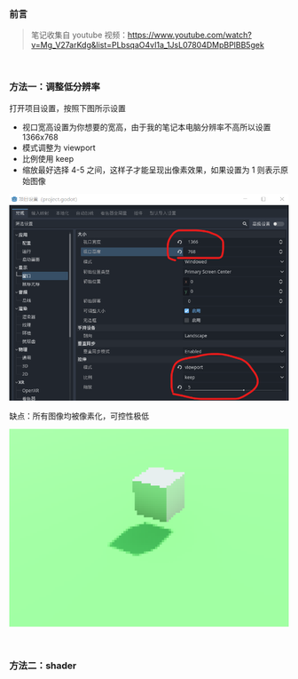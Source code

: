 ### 前言

> 笔记收集自 youtube 视频：https://www.youtube.com/watch?v=Mg_V27arKdg&list=PLbsqaO4vI1a_1JsL07804DMpBPlBB5gek

<br>

### 方法一：调整低分辨率

打开项目设置，按照下图所示设置

- 视口宽高设置为你想要的宽高，由于我的笔记本电脑分辨率不高所以设置 1366x768
- 模式调整为 viewport
- 比例使用 keep
- 缩放最好选择 4-5 之间，这样子才能呈现出像素效果，如果设置为 1 则表示原始图像

![](../images/art/pixel/px1.png)

缺点：所有图像均被像素化，可控性极低

![](../images/art/pixel/px2.png)

<br>

### 方法二：shader


